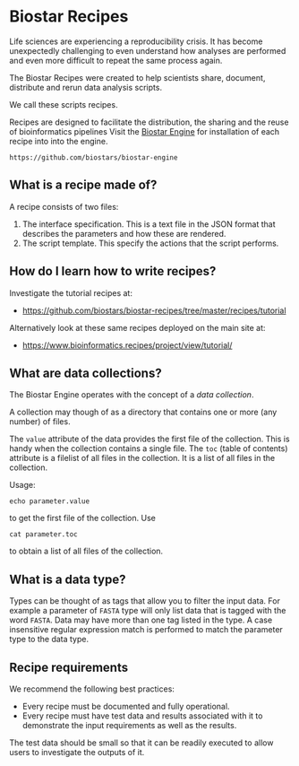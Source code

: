 # Biostar Recipes


Life sciences are experiencing a reproducibility crisis. 
It has become unexpectedly challenging to even understand how analyses 
are performed and even more difficult to repeat the same process again.

The Biostar Recipes were created to help scientists share, document, 
distribute and rerun data analysis scripts. 

We call these scripts recipes. 

Recipes are designed to facilitate 
the distribution, the sharing and the reuse of bioinformatics pipelines
Visit the [Biostar Engine][engine] for installation of each recipe into into the engine.

    https://github.com/biostars/biostar-engine

[engine]: https://github.com/biostars/biostar-engine

## What is a recipe made of?

A recipe consists of two files: 

1. The interface specification. This is a text file in the JSON format that describes the parameters
and how these are rendered.
2. The script template. This specify the actions that the script performs.

## How do I learn how to write recipes?

Investigate the tutorial recipes at:

* https://github.com/biostars/biostar-recipes/tree/master/recipes/tutorial
  
Alternatively look at these same recipes deployed on the main site at:

* https://www.bioinformatics.recipes/project/view/tutorial/
    
## What are data collections?
 
The Biostar Engine operates with the concept of a *data collection*.
 
A collection may though of as a directory that contains one or more (any number) of files.

The `value` attribute of the data provides the first file of the collection.
This is handy when the collection contains a single file. The `toc` (table of contents) attribute 
is a filelist of all files in the collection. It is a list of all files in the collection.

Usage:

    echo parameter.value
    
to get the first file of the collection. Use
    
    cat parameter.toc
      
to obtain a list of all files of the collection.
    
## What is a data type?

Types can be thought of as tags that allow you to filter the input data.
For example a parameter of `FASTA` type will only list data that is tagged
with the word `FASTA`. Data may have more than one tag listed in the type.
A case insensitive regular expression match is performed to 
match the parameter type to the data type.

## Recipe requirements

We recommend the following best practices:

* Every recipe must be documented and fully operational.
* Every recipe must have test data and results associated with it to
demonstrate the input requirements as well as the results.

The test data should be small so that it can be readily 
executed to allow users to investigate the outputs of it.
